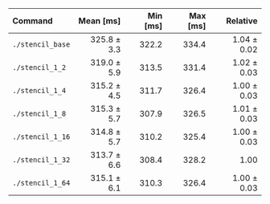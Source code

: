 | Command | Mean [ms] | Min [ms] | Max [ms] | Relative |
|:---|---:|---:|---:|---:|
| `./stencil_base` | 325.8 ± 3.3 | 322.2 | 334.4 | 1.04 ± 0.02 |
| `./stencil_1_2` | 319.0 ± 5.9 | 313.5 | 331.4 | 1.02 ± 0.03 |
| `./stencil_1_4` | 315.2 ± 4.5 | 311.7 | 326.4 | 1.00 ± 0.03 |
| `./stencil_1_8` | 315.3 ± 5.7 | 307.9 | 326.5 | 1.01 ± 0.03 |
| `./stencil_1_16` | 314.8 ± 5.7 | 310.2 | 325.4 | 1.00 ± 0.03 |
| `./stencil_1_32` | 313.7 ± 6.6 | 308.4 | 328.2 | 1.00 |
| `./stencil_1_64` | 315.1 ± 6.1 | 310.3 | 326.4 | 1.00 ± 0.03 |
